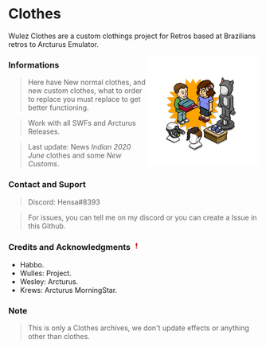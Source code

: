 # Clothes
Wulez Clothes are a custom clothings project for Retros based at Brazilians retros to Arcturus Emulator.

<img src="https://raw.githubusercontent.com/Wulles/eyethatseeseverything/master/Clothing_CataloguePromo.png" align="right">

### Informations

> Here have New normal clothes, and new custom clothes, what to order to replace you must replace to get better functioning.

> Work with all SWFs and Arcturus Releases.

> Last update: News *Indian 2020 June* clothes and some *New Customs*.

### Contact and Suport

> Discord: Hensa#8393

> For issues, you can tell me on my discord or you can create a Issue in this Github.

### Credits and Acknowledgments <img src="https://raw.githubusercontent.com/Wulles/eyethatseeseverything/master/icon_10.png">

* Habbo.
* Wulles: Project.
* Wesley: Arcturus.
* Krews: Arcturus MorningStar.

### Note

> This is only a Clothes archives, we don't update effects or anything other than clothes.
